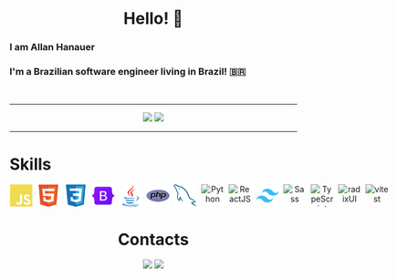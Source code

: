 <div align="center" > <h1>Hello! 👋 </h1></div>  

### I am **Allan Hanauer**  

### I'm a Brazilian software engineer living in Brazil! 🇧🇷
<br>
<hr>
<div align="center">
  <img height="180em" src="https://github-readme-stats.vercel.app/api?username=allan-hanauer&show_icons=true&theme=highcontrast&include_all_commits=true&count_private=true"/>
  <img height="180em" src="https://github-readme-stats.vercel.app/api/top-langs/?username=allan-hanauer&layout=compact&langs_count=7&theme=highcontrast"/>
</div>
  <hr>
  <h1> Skills</h1>
<div style="width:100%;display:flex;align-items:center; gap:8px;justify-content:space-between;" align='center'>
  <img align="center" alt="Js" height="40" width="40" src="https://raw.githubusercontent.com/devicons/devicon/master/icons/javascript/javascript-plain.svg">
  <img align="center" alt="HTML" height="40" width="40" src="https://raw.githubusercontent.com/devicons/devicon/master/icons/html5/html5-original.svg">
  <img align="center" alt="CSS" height="40" width="40" src="https://raw.githubusercontent.com/devicons/devicon/master/icons/css3/css3-original.svg">
  <img align="center" alt="Bootstrap" height="40" width="40" src="https://raw.githubusercontent.com/devicons/devicon/master/icons/bootstrap/bootstrap-original.svg">
  <img align="center" alt="Java" height="40" width="40" src="https://raw.githubusercontent.com/devicons/devicon/master/icons/java/java-original.svg">
  <img align="center" alt="PHP" height="40" width="40" src="https://raw.githubusercontent.com/devicons/devicon/master/icons/php/php-original.svg">
  <img align="center" alt="-MySQL" height="40" width="40" src="https://raw.githubusercontent.com/devicons/devicon/master/icons/mysql/mysql-original.svg">
  <img align="center" alt="Python" height="40" width="40" src="https://cdn.jsdelivr.net/gh/devicons/devicon/icons/python/python-original-wordmark.svg" />
  <img align="center" alt="ReactJS" height="40" width="40" src="https://cdn.jsdelivr.net/gh/devicons/devicon/icons/react/react-original.svg" />
  <img align="center" alt="Tailwind" height="40" width="40" src="https://github.com/devicons/devicon/blob/master/icons/tailwindcss/tailwindcss-original.svg" />
  <img align="center" alt="Sass" height="40" width="40" src="https://cdn.jsdelivr.net/gh/devicons/devicon/icons/sass/sass-original.svg" />
  <img align="center" alt="TypeScript" height="40" width="40" src="https://cdn.jsdelivr.net/gh/devicons/devicon/icons/typescript/typescript-original.svg" />
  <img align="center" alt="radixUI" height="40" width="40" src="https://avatars.githubusercontent.com/u/75042455?v=4" />
  <img align="center" alt="vitest" height="40" width="40" src="https://user-images.githubusercontent.com/11247099/145112184-a9ff6727-661c-439d-9ada-963124a281f7.png" />
</div>
  
## 
<div align="center">
  <h1>Contacts</h1>
  <a href="mailto:allan.hanauer.dev@gmail.com"><img src="https://img.shields.io/badge/-Gmail-%23333?style=for-the-badge&logo=gmail&logoColor=white" target="_blank"></a>
  <a href="htpps://www.linkedin.com/in/allan-victor-serra-hanauer-064897238" target="_blank"><img src="https://img.shields.io/badge/-LinkedIn-%230077B5?style=for-the-badge&logo=linkedin&logoColor=white" target="_blank"></a> 
</div>
